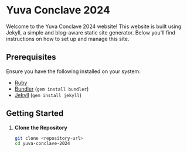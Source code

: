 # Yuva Conclave 2024

Welcome to the Yuva Conclave 2024 website! This website is built using Jekyll, a simple and blog-aware static site generator. Below you'll find instructions on how to set up and manage this site.

## Prerequisites

Ensure you have the following installed on your system:

- [Ruby](https://www.ruby-lang.org/en/downloads/)
- [Bundler](https://bundler.io/) (`gem install bundler`)
- [Jekyll](https://jekyllrb.com/docs/installation/) (`gem install jekyll`)

## Getting Started

1. **Clone the Repository**

   ```bash
   git clone <repository-url>
   cd yuva-conclave-2024

